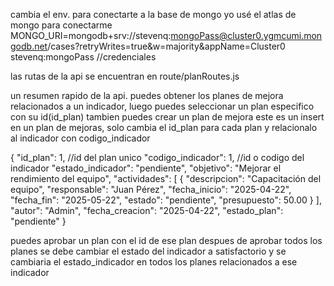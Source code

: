 cambia el env. para conectarte a la base de mongo
yo usé el atlas de mongo para conectarme 
MONGO_URI=mongodb+srv://stevenq:mongoPass@cluster0.ygmcumi.mongodb.net/cases?retryWrites=true&w=majority&appName=Cluster0
stevenq:mongoPass  //credenciales

las rutas de la api se encuentran en route/planRoutes.js

un resumen rapido de la api.
puedes obtener los planes de mejora relacionados a un indicador, luego puedes seleccionar un plan especifico con su id(id_plan)
tambien puedes crear un plan de mejora
este es un insert en un plan de mejoras, solo cambia el id_plan para cada plan y relacionalo al indicador con codigo_indicador

{
  "id_plan": 1, //id del plan unico
  "codigo_indicador": 1,  //id o codigo del indicador
  "estado_indicador": "pendiente",
  "objetivo": "Mejorar el rendimiento del equipo",
  "actividades": [
    {
      "descripcion": "Capacitación del equipo",
      "responsable": "Juan Pérez",
      "fecha_inicio": "2025-04-22",
      "fecha_fin": "2025-05-22",
      "estado": "pendiente",
      "presupuesto": 50.00
    }
  ],
  "autor": "Admin",
  "fecha_creacion": "2025-04-22",
  "estado_plan": "pendiente"
}

puedes aprobar un plan con el id de ese plan
despues de aprobar todos los planes se debe cambiar el estado del indicador a satisfactorio y se cambiaria el estado_indicador en todos los planes relacionados a ese indicador
